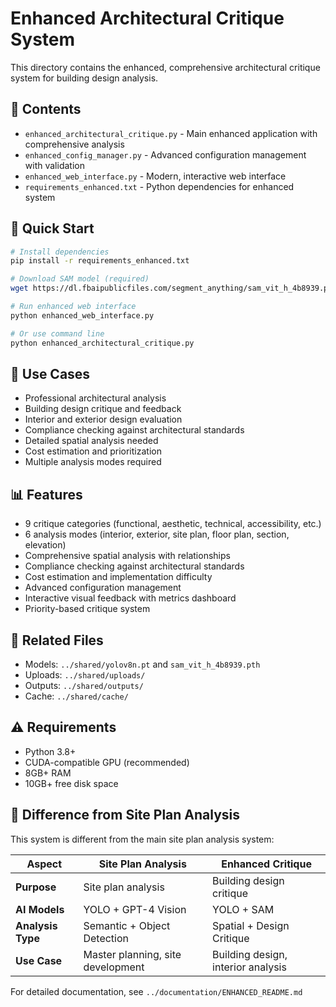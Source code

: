 # Enhanced Architectural Critique System

This directory contains the enhanced, comprehensive architectural critique system for building design analysis.

## 📁 Contents

- `enhanced_architectural_critique.py` - Main enhanced application with comprehensive analysis
- `enhanced_config_manager.py` - Advanced configuration management with validation
- `enhanced_web_interface.py` - Modern, interactive web interface
- `requirements_enhanced.txt` - Python dependencies for enhanced system

## 🚀 Quick Start

```bash
# Install dependencies
pip install -r requirements_enhanced.txt

# Download SAM model (required)
wget https://dl.fbaipublicfiles.com/segment_anything/sam_vit_h_4b8939.pth

# Run enhanced web interface
python enhanced_web_interface.py

# Or use command line
python enhanced_architectural_critique.py
```

## 🎯 Use Cases

- Professional architectural analysis
- Building design critique and feedback
- Interior and exterior design evaluation
- Compliance checking against architectural standards
- Detailed spatial analysis needed
- Cost estimation and prioritization
- Multiple analysis modes required

## 📊 Features

- 9 critique categories (functional, aesthetic, technical, accessibility, etc.)
- 6 analysis modes (interior, exterior, site plan, floor plan, section, elevation)
- Comprehensive spatial analysis with relationships
- Compliance checking against architectural standards
- Cost estimation and implementation difficulty
- Advanced configuration management
- Interactive visual feedback with metrics dashboard
- Priority-based critique system

## 🔗 Related Files

- Models: `../shared/yolov8n.pt` and `sam_vit_h_4b8939.pth`
- Uploads: `../shared/uploads/`
- Outputs: `../shared/outputs/`
- Cache: `../shared/cache/`

## ⚠️ Requirements

- Python 3.8+
- CUDA-compatible GPU (recommended)
- 8GB+ RAM
- 10GB+ free disk space

## 🔄 Difference from Site Plan Analysis

This system is different from the main site plan analysis system:

| Aspect | Site Plan Analysis | Enhanced Critique |
|--------|-------------------|-------------------|
| **Purpose** | Site plan analysis | Building design critique |
| **AI Models** | YOLO + GPT-4 Vision | YOLO + SAM |
| **Analysis Type** | Semantic + Object Detection | Spatial + Design Critique |
| **Use Case** | Master planning, site development | Building design, interior analysis |

For detailed documentation, see `../documentation/ENHANCED_README.md` 